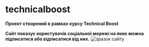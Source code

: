 # technicalboost
**Проект створений в рамках курсу Technical Boost**

**Сайт показує користувачів соціальної мережі на яких можна підписатися або відписатися від них.**
![зразок сайту](https://ibb.co/tHBRSD9)